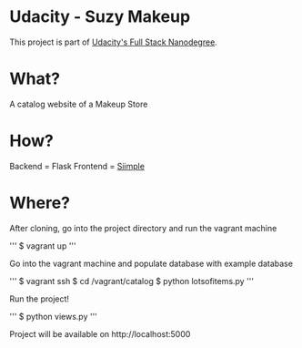 # Udacity - Suzy Makeup

This project is part of [Udacity's Full Stack Nanodegree](https://br.udacity.com/course/full-stack-web-developer-nanodegree--nd004).

# What?

A catalog website of a Makeup Store

# How?

Backend =  Flask
Frontend = [Siimple](https://siimple.juanes.xyz/)


# Where?

After cloning, go into the project directory and run the vagrant machine

'''
$ vagrant up
'''

Go into the vagrant machine and populate database with example database

'''
$ vagrant ssh
$ cd /vagrant/catalog
$ python lotsofitems.py
'''

Run the project!

'''
$ python views.py
'''

Project will be available on http://localhost:5000
